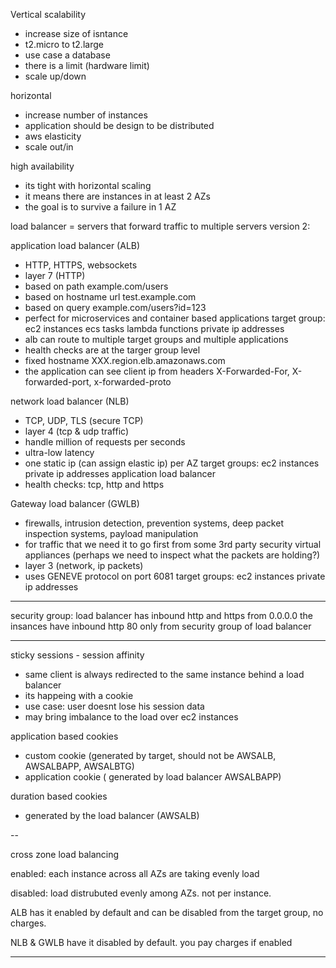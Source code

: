 Vertical scalability 
* increase size of isntance
* t2.micro to t2.large
* use case a database
* there is a limit (hardware limit)
* scale up/down

horizontal
* increase number of instances
* application should be design to be distributed
* aws elasticity
* scale out/in

high availability
* its tight with horizontal scaling
* it means there are instances in at least 2 AZs
* the goal is to survive a failure in 1 AZ


load balancer = servers that forward traffic to multiple servers
version 2: 

application load balancer (ALB)
* HTTP, HTTPS, websockets
* layer 7 (HTTP)
* based on path example.com/users
* based on hostname url test.example.com
* based on query example.com/users?id=123
* perfect for microservices and container based applications
target group:
ec2 instances
ecs tasks
lambda functions
private ip addresses
* alb can route to multiple target groups and multiple applications
* health checks are at the targer group level
* fixed hostname XXX.region.elb.amazonaws.com
* the application can see client ip from headers X-Forwarded-For, X-forwarded-port, x-forwarded-proto


network load balancer (NLB)
* TCP, UDP, TLS (secure TCP)
* layer 4 (tcp & udp traffic)
* handle million of requests per seconds
* ultra-low latency
* one static ip (can assign elastic ip) per AZ
target groups:
ec2 instances
private ip addresses
application load balancer
* health checks: tcp, http and https

Gateway load balancer (GWLB)
* firewalls, intrusion detection, prevention systems, deep packet inspection systems, payload manipulation
* for traffic that we need it to go first from some 3rd party security virtual appliances (perhaps we need to inspect what the packets are holding?)
* layer 3 (network, ip packets)
* uses GENEVE protocol on port 6081
target groups:
ec2 instances
private ip addresses

---

security group:
load balancer has inbound http and https from 0.0.0.0
the insances have inbound http 80 only from security group of load balancer

---

sticky sessions - session affinity

* same client is always redirected to the same instance behind a load balancer
* its happeing with a cookie
* use case: user doesnt lose his session data
* may bring imbalance to the load over ec2 instances

application based cookies
* custom cookie (generated by target, should not be AWSALB, AWSALBAPP, AWSALBTG)
* application cookie ( generated by load balancer AWSALBAPP)

duration based cookies
* generated by the load balancer (AWSALB)

--

cross zone load balancing

enabled:
each instance across all AZs are taking evenly load

disabled:
load distrubuted evenly among AZs. not per instance. 

ALB has it enabled by default and can be disabled from the target group, no charges.

NLB & GWLB have it disabled by default. you pay charges if enabled

---

